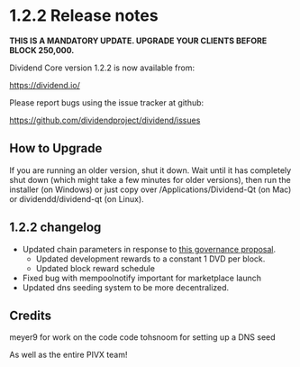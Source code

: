 1.2.2 Release notes
====================

**THIS IS A MANDATORY UPDATE. UPGRADE YOUR CLIENTS BEFORE BLOCK 250,000.**

Dividend Core version 1.2.2 is now available from:

  https://dividend.io/

Please report bugs using the issue tracker at github:

  https://github.com/dividendproject/dividend/issues


How to Upgrade
--------------

If you are running an older version, shut it down. Wait until it has completely
shut down (which might take a few minutes for older versions), then run the
installer (on Windows) or just copy over /Applications/Dividend-Qt (on Mac) or
dividendd/dividend-qt (on Linux).


1.2.2 changelog
----------------

- Updated chain parameters in response to [this governance proposal](https://forum.dividend.io/t/block-reward-extension/81).
  - Updated development rewards to a constant 1 DVD per block.
  - Updated block reward schedule
- Fixed bug with mempoolnotify important for marketplace launch
- Updated dns seeding system to be more decentralized.


Credits
--------

meyer9 for work on the code code
tohsnoom for setting up a DNS seed

As well as the entire PIVX team!